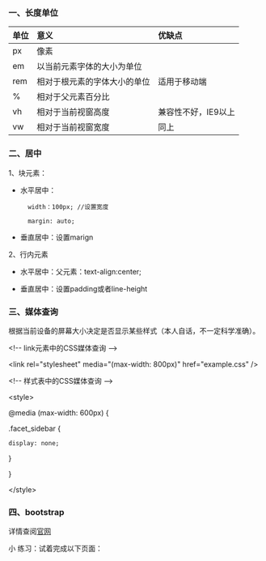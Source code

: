 ### 一、长度单位

| 单位 | 意义 | 优缺点 |
| :--- | :--- | :--- |
| px | 像素 |  |
| em | 以当前元素字体的大小为单位 |  |
| rem | 相对于根元素的字体大小的单位 | 适用于移动端 |
| % | 相对于父元素百分比 |  |
| vh | 相对于当前视窗高度 | 兼容性不好，IE9以上 |
| vw | 相对于当前视窗宽度 | 同上 |

### 二、居中

1、块元素：

* 水平居中：

  ```
    width：100px; //设置宽度

    margin: auto;
  ```

* 垂直居中：设置marign

2、行内元素

* 水平居中：父元素：text-align:center;

* 垂直居中：设置padding或者line-height

### 三、媒体查询

根据当前设备的屏幕大小决定是否显示某些样式（本人自话，不一定科学准确）。

&lt;!-- link元素中的CSS媒体查询 --&gt;

&lt;link rel="stylesheet" media="\(max-width: 800px\)" href="example.css" /&gt;

&lt;!-- 样式表中的CSS媒体查询 --&gt;

&lt;style&gt;

@media \(max-width: 600px\) {

.facet\_sidebar {

```
display: none;
```

}

}

&lt;/style&gt;

### 四、bootstrap

详情查阅[官网](http://v3.bootcss.com/css/)



小 练习：试着完成以下页面：

